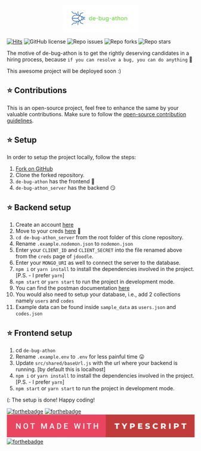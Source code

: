 <p align="center"><img width="40%" src = "logo.png"></p>

[![Hits](https://hits.seeyoufarm.com/api/count/incr/badge.svg?url=https%3A%2F%2Fgithub.com%2Fabhinavsri360%2Fdebugathon&count_bg=%230811FE&title_bg=%23555555&icon=&icon_color=%23E7E7E7&title=stalkers&edge_flat=false)](https://hits.seeyoufarm.com)
![GitHub license](https://img.shields.io/github/license/abhinavsri360/debugathon)
![Repo issues](https://img.shields.io/github/issues/abhinavsri360/debugathon)
![Repo forks](https://img.shields.io/github/forks/abhinavsri360/debugathon?style=social)
![Repo stars](https://img.shields.io/github/stars/abhinavsri360/debugathon?style=social)

The motive of de-bug-athon is to get the rightly deserving candidates in a hiring process, because `if you can resolve a bug, you can do anything` :name_badge:

This awesome project will be deployed soon :)

## :star: Contributions

This is an open-source project, feel free to enhance the same by your valuable contributions. Make sure to follow the [open-source contribution guidelines](https://opensource.guide/how-to-contribute/).

## :star: Setup

In order to setup the project locally, follow the steps:

1. [Fork on GitHub](https://github.com/abhinavsri360/debugathon/fork)
2. Clone the forked repository.
3. `de-bug-athon` has the frontend :eyes:
4. `de-bug-athon_server` has the backend :smirk:

## :star: Backend setup

1. Create an account [here](https://www.jdoodle.com/)
2. Move to your creds [here](https://www.jdoodle.com/compiler-api) :closed_lock_with_key:
3. `cd de-bug-athon_server` from the root folder of this clone repository.
4. Rename `.example.nodemon.json` to `nodemon.json`
5. Enter your `CLIENT_ID` and `CLIENT_SECRET` into the file renamed above from the `creds` page of `jdoodle`.
6. Enter your `MONGO_URI` as well to connect the server to the database.
7. `npm i` or `yarn install` to install the dependencies involved in the project. [P.S. - I prefer `yarn`]
8. `npm start` or `yarn start` to run the project in development mode.
9. You can find the postman documentation [here](https://documenter.getpostman.com/view/11578947/Tzz7QJTR)
10. You would also need to setup your database, i.e., add 2 collections namely `users` and `codes`
11. Example data can be found inside `sample_data` as `users.json` and `codes.json`

## :star: Frontend setup

1. cd `de-bug-athon`
2. Rename `.example.env` to `.env` for less painful time :stuck_out_tongue:
3. Update `src/shared/baseUrl.js` with the url where your backend is running. [by default this is localhost]
4. `npm i` or `yarn install` to install the dependencies involved in the project. [P.S. - I prefer `yarn`]
5. `npm start` or `yarn start` to run the project in development mode.

(: The setup is done! Happy coding!

[![forthebadge](https://forthebadge.com/images/badges/powered-by-responsibility.svg)](https://forthebadge.com)
[![forthebadge](https://forthebadge.com/images/badges/contains-technical-debt.svg)](https://forthebadge.com)
<br/>
<img src = "not-made-with-typescript.svg">
[![forthebadge](https://forthebadge.com/images/badges/0-percent-optimized.svg)](https://forthebadge.com)
